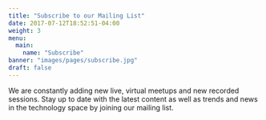 ```yaml
---
title: "Subscribe to our Mailing List"
date: 2017-07-12T18:52:51-04:00
weight: 3
menu:
  main:
    name: "Subscribe"
banner: "images/pages/subscribe.jpg"
draft: false
---
```


We are constantly adding new live, virtual meetups and new recorded sessions. Stay up to date with the latest content as well as trends and news in the technology space by joining our mailing list.

<div class="_form_1"></div><script src="https://certifiedfreshevents.activehosted.com/f/embed.php?id=1" type="text/javascript" charset="utf-8"></script>